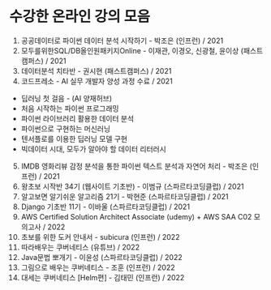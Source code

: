 # 수강한 온라인 강의 모음

1. 공공데이터로 파이썬 데이터 분석 시작하기 - 박조은 (인프런) / 2021
2. 모두를위한SQL/DB올인원패키지Online - 이재관, 이경오, 신광철, 윤이상 (패스트캠퍼스) / 2021
3. 데이터분석 치타반 - 권시현 (패스트캠퍼스) / 2021
4. 코드프레소 - AI 실무 개발자 양성 과정 수료 / 2021

- 딥러닝 첫 걸음 - (AI 양재허브)
- 처음 시작하는 파이썬 프로그래밍
- 파이썬 라이브러리 활용한 데이터 분석
- 파이썬으로 구현하는 머신러닝
- 텐서플로를 이용한 딥러닝 모델 구현
- 빅데이터 시대, 모두가 알아야 할 데이터 리터러시
5. IMDB 영화리뷰 감정 분석을 통한 파이썬 텍스트 분석과 자연어 처리 - 박조은 (인프런) / 2021
6. 왕초보 시작반 34기 (웹사이트 기초반) - 이범규 (스파르타코딩클럽) / 2021
7. 알고보면 알기쉬운 알고리즘 21기 - 박현준  (스파르타코딩클럽) / 2021
8. Django 기초반 11기 - 이바울   (스파르타코딩클럽) / 2021 
9. AWS Certified Solution Architect Associate (udemy) + AWS SAA C02 모의고사 / 2022 
10. 초보를 위한 도커 안내서 - subicura (인프런) / 2022
11. 따라배우는 쿠버네티스 (유튜브) / 2022
12. Java문법 뽀개기 - 이윤성 (스파르타코딩클럽) / 2022
13. 그림으로 배우는 쿠버네티스 - 조훈 (인프런) / 2022
14. 대세는 쿠버네티스 [Helm편] - 김태민 (인프런) / 2022
